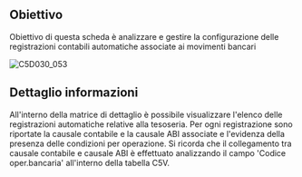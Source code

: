## Obiettivo
Obiettivo di questa scheda è analizzare e gestire la configurazione delle registrazioni contabili automatiche associate ai movimenti bancari

![C5D030_053](http://localhost:3000/immagini/MBDOC_SCH-C5D030_CRU/C5D030_053.png)

## Dettaglio informazioni

All'interno della matrice di dettaglio è possibile visualizzare l'elenco delle registrazioni automatiche relative alla tesoseria. Per ogni registrazione sono riportate la causale contabile e la causale ABI associate e l'evidenza della presenza delle condizioni per operazione.
Si ricorda che il collegamento tra causale contabile e causale ABI è effettuato analizzando il campo 'Codice oper.bancaria' all'interno della tabella C5V.
